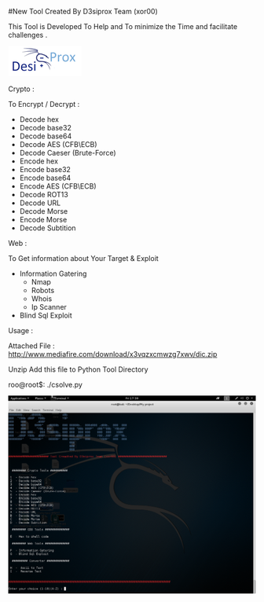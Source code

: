 #New Tool Created By D3siprox Team  (xor00)

This Tool is Developed To Help and To minimize the Time and facilitate challenges .

![](logo1.png)


 Crypto : 

To Encrypt / Decrypt  :

- Decode hex
- Decode base32
- Decode base64
- Decode AES (CFB\ECB)
- Decode Caeser (Brute-Force)
- Encode hex
- Encode base32
- Encode base64
- Encode AES (CFB\ECB)
- Decode ROT13
- Decode URL
- Decode Morse
- Encode Morse
- Decode Subtition


 Web : 

To Get information about Your Target & Exploit

- Information Gatering
   * Nmap 
   * Robots
   * Whois
   * Ip Scanner
- Blind Sql Exploit

Usage : 

Attached File : http://www.mediafire.com/download/x3vqzxcmwzg7xwv/dic.zip

Unzip Add this file to Python Tool Directory 

roo@root$: ./csolve.py

![](image.png)
